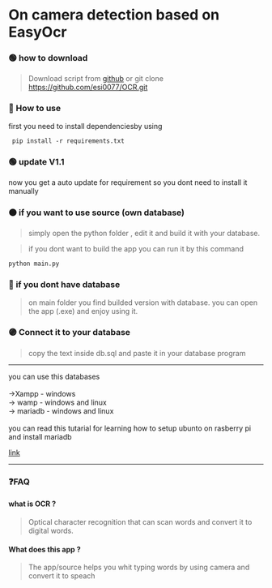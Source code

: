 # On camera detection based on EasyOcr

### 🟢 how to download
> Download script from [github](https://github.com/esi0077/OCR)
> or 
> git clone https://github.com/esi0077/OCR.git

### 🔵 How to use 
 first you need to install dependenciesby using
```
 pip install -r requirements.txt
```
### 🟢 update V1.1

now you get a auto update for requirement so you dont need to install it manually


### 🟠 if you want to use source (own database)

> simply open the python folder , edit it and build it with your database.

>if you dont want to build the app you can run it by this command 

```bash
python main.py
```

### 🔴 if you dont have database 

> on main folder you find builded version with database. you can open the app (.exe) and enjoy using it.

### 🟣 Connect it to your database

> copy the text inside db.sql and paste it in your database program 

<hr>
you can use this databases 
<br>
<br>
->Xampp - windows
<br>
-> wamp - windows and linux
<br>
-> mariadb - windows and linux

<br>
<br>
you can read this tutarial for learning how to setup ubunto on rasberry pi and install mariadb

[link](https://github.com/esi0077/catalog_with_database)

<hr>



### ❓FAQ

#### what is OCR ?
> Optical character recognition that can scan words and convert it to digital words.

#### What does this app ?

> The app/source helps you whit typing words by using camera and convert it to speach 




